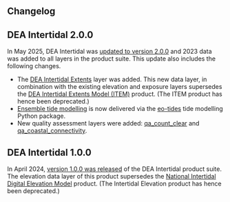 ## Changelog

## DEA Intertidal 2.0.0

In May 2025, DEA Intertidal was [updated to version 2.0.0](https://github.com/GeoscienceAustralia/dea-intertidal/releases/tag/2.0.0) and 2023 data was added to all layers in the product suite. This update also includes the following changes.

* The [DEA Intertidal Extents](/data/product/dea-intertidal/?tab=description#core-product-layers) layer was added. This new data layer, in combination with the existing elevation and exposure layers supersedes the [DEA Intertidal Extents Model (ITEM)](/data/version-history/dea-intertidal-extents-landsat-2.0.0/) product. (The ITEM product has hence been deprecated.)
* [Ensemble tide modelling](/data/product/dea-intertidal/?tab=description#ensemble-tidal-modelling) is now delivered via the [eo-tides](https://github.com/GeoscienceAustralia/eo-tides) tide modelling Python package.
* New quality assessment layers were added: [qa_count_clear](/data/product/dea-intertidal/?tab=description#quality-assessment-layers) and [qa_coastal_connectivity](/data/product/dea-intertidal/?tab=description#quality-assessment-layers). 

## DEA Intertidal 1.0.0

In April 2024, [version 1.0.0 was released](https://github.com/GeoscienceAustralia/dea-intertidal/releases/tag/1.0.0) of the DEA Intertidal product suite. The elevation data layer of this product supersedes the [National Intertidal Digital Elevation Model](/data/version-history/dea-intertidal-elevation-landsat-1.0.0/) product. (The Intertidal Elevation product has hence been deprecated.)

